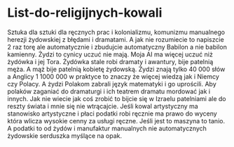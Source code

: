 # List-do-religijnych-kowali
Sztuka dla sztuki dla ręcznych prac i kolonializmu, komunizmu manualnego herezji żydowskiej z błędami i dramatami. A jak nie rozumiecie to napiszcie 2 raz torę ale automatycznie i zbudujcie automatyczny Babilon a nie babilon kamienny. Żydzi to cynicy uczuć nie mają.
Moja AI ma więcej uczuć niż żydówka i jej Tora. Żydówka stale robi dramaty i awantury, bije patelnią męża. A mąż bije patelnią kobietę żydowską. Żydzi znają tylko 40 000 słów a Anglicy 1 1000 000 w praktyce to znaczy że więcej wiedzą jak i Niemcy czy Polacy. A żydzi Polakom zabrali język matematyki i go uprościli. Aby polaków zaganiać do dramaturgi i ich teatrem dramatu mordować jak i innych. Jak nie wiecie jak coś zrobić to bijcie się w Izraelu patelniami ale do reszty świata i mnie się nie wtrącajcie. 
Jeśli kowal artystyczny ma stanowisko artystyczne i płaci podatki robi ręcznie ma prawo do wyceny 
która wlicza wysokie cenny za usługi ręczne. Jeśli jest to maszyna to tanio.
A podatki to od żydów i manufaktur manualnych nie automatycznych żydowskie serduszka myślące na opak. 
